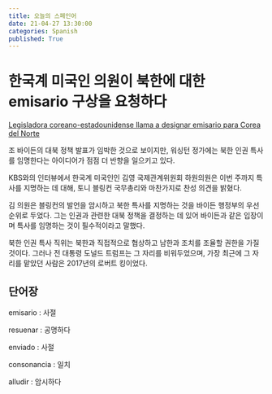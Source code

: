 ```yaml
---
title: 오늘의 스페인어
date: 21-04-27 13:30:00
categories: Spanish
published: True
---
```


# 한국계 미국인 의원이 북한에 대한 emisario 구상을 요청하다

[Legisladora coreano-estadounidense llama a designar emisario para Corea del Norte](http://world.kbs.co.kr/service/news_view.htm?lang=s&id=In&Seq_Code=75584&page=0)

조 바이든의 대북 정책 발표가 임박한 것으로 보이지만, 워싱턴 정가에는 북한 인권 특사를 임명한다는 아이디어가 점점 더 반향을 일으키고 있다.

KBS와의 인터뷰에서 한국계 미국인인 김영 국제관계위원회 하원의원은 이번 주까지 특사를 지명하는 데 대해, 토니 블링컨 국무총리와 마찬가지로 찬성 의견을 밝혔다.

김 의원은 블링컨의 발언을 암시하고 북한 특사를 지명하는 것을 바이든 행정부의 우선순위로 두었다. 그는 인권과 관련한 대북 정책을 결정하는 데 있어 바이든과 같은 입장이며 특사를 임명하는 것이 필수적이라고 말했다.

북한 인권 특사 직위는 북한과 직접적으로 협상하고 남한과 조치를 조율할 권한을 가질 것이다. 그러나 전 대통령 도널드 트럼프는 그 자리를 비워두었으며, 가장 최근에 그 자리를 맡았던 사람은 2017년의 로버트 킹이었다.

## 단어장

emisario : 사절

resuenar : 공명하다

enviado : 사절

consonancia : 일치

alludir : 암시하다
